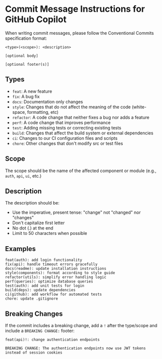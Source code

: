 # Commit Message Instructions for GitHub Copilot

When writing commit messages, please follow the Conventional Commits specification format:

```
<type>(<scope>): <description>

[optional body]

[optional footer(s)]
```

## Types

- `feat`: A new feature
- `fix`: A bug fix
- `docs`: Documentation only changes
- `style`: Changes that do not affect the meaning of the code (white-space, formatting, etc)
- `refactor`: A code change that neither fixes a bug nor adds a feature
- `perf`: A code change that improves performance
- `test`: Adding missing tests or correcting existing tests
- `build`: Changes that affect the build system or external dependencies
- `ci`: Changes to our CI configuration files and scripts
- `chore`: Other changes that don't modify src or test files

## Scope

The scope should be the name of the affected component or module (e.g., `auth`, `api`, `ui`, etc.)

## Description

The description should be:

- Use the imperative, present tense: "change" not "changed" nor "changes"
- Don't capitalize first letter
- No dot (.) at the end
- Limit to 50 characters when possible

## Examples

```
feat(auth): add login functionality
fix(api): handle timeout errors gracefully
docs(readme): update installation instructions
style(components): format according to style guide
refactor(utils): simplify error handling logic
perf(queries): optimize database queries
test(auth): add unit tests for login
build(deps): update dependencies
ci(github): add workflow for automated tests
chore: update .gitignore
```

## Breaking Changes

If the commit includes a breaking change, add a `!` after the type/scope and include a `BREAKING CHANGE:` footer:

```
feat(api)!: change authentication endpoints

BREAKING CHANGE: The authentication endpoints now use JWT tokens instead of session cookies
```
